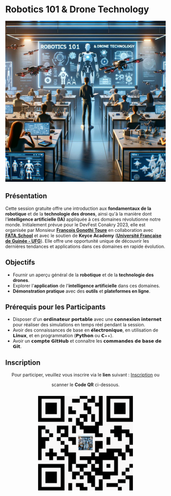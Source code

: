 # Robotics 101 & Drone Technology

![Couverture Robotics 101 & Drone Technology](images/ai4randadCoverImage.jpeg)

## Présentation
Cette session gratuite offre une introduction aux **fondamentaux de la robotique** et de la **technologie des drones**, ainsi qu'à la manière dont l'**intelligence artificielle (IA)** appliquée à ces domaines révolutionne notre monde. Initialement prévue pour le DevFest Conakry 2023, elle est organisée par Monsieur [**Francois Gonothi Toure**](https://www.facebook.com/gtfrans2reExIn) en collaboration avec [**FATA.School**](https://fata.school) et avec le soutien de **Keyce Academy** ([**Université Française de Guinée - UFG**](https://ufg.education)). Elle offre une opportunité unique de découvrir les dernières tendances et applications dans ces domaines en rapide évolution.

## Objectifs
- Fournir un aperçu général de la **robotique** et de la **technologie des drones**.
- Explorer l'**application** de l'**intelligence artificielle** dans ces domaines.
- **Démonstration pratique** avec des **outils** et **plateformes en ligne**.

## Prérequis pour les Participants
- Disposer d'un 𝗼𝗿𝗱𝗶𝗻𝗮𝘁𝗲𝘂𝗿 𝗽𝗼𝗿𝘁𝗮𝗯𝗹𝗲 avec une 𝗰𝗼𝗻𝗻𝗲𝘅𝗶𝗼𝗻 𝗶𝗻𝘁𝗲𝗿𝗻𝗲𝘁 pour réaliser des simulations en temps réel pendant la session.
- Avoir des connaissances de base en 𝗲́𝗹𝗲𝗰𝘁𝗿𝗼𝗻𝗶𝗾𝘂𝗲, en utilisation de 𝗟𝗶𝗻𝘂𝘅, et en programmation (𝗣𝘆𝘁𝗵𝗼𝗻 ou 𝗖++).
- Avoir un 𝗰𝗼𝗺𝗽𝘁𝗲 𝗚𝗶𝘁𝗛𝘂𝗯 et connaître les 𝗰𝗼𝗺𝗺𝗮𝗻𝗱𝗲𝘀 𝗱𝗲 𝗯𝗮𝘀𝗲 𝗱𝗲 𝗚𝗶𝘁.

## Inscription

<div align="center">
  <p>Pour participer, veuillez vous inscrire via le <strong>lien</strong> suivant : <a href="https://lnkd.in/eTTTdq-6">Inscription</a> ou</p>
  scanner le <strong>Code QR</strong> ci-dessous.
  <br>
  <br>
  <img src="images/ai4randadQRCode.png" alt="Code QR" style="margin-top: 10px;"/>
</div>
